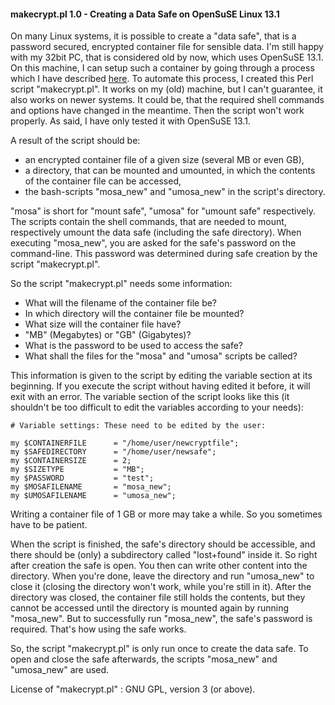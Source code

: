 #### makecrypt.pl 1.0 - Creating a Data Safe on OpenSuSE Linux 13.1

On many Linux systems, it is possible to create a "data safe", that is a password secured, encrypted container file for sensible data.
I'm still happy with my 32bit PC, that is considered old by now, which uses OpenSuSE 13.1.
On this machine, I can setup such a container by going through a process which I have described [here](https://hlubenow.lima-city.de/suse131.html#30).
To automate this process, I created this Perl script "makecrypt.pl".
It works on my (old) machine, but I can't guarantee, it also works on newer systems. It could be, that the required shell commands and options have changed in the meantime. Then the script won't work properly. As said, I have only tested it with OpenSuSE 13.1.

A result of the script should be:

- an encrypted container file of a given size (several MB or even GB),
- a directory, that can be mounted and umounted, in which the contents of the container file can be accessed,
- the bash-scripts "mosa_new" and "umosa_new" in the script's directory.

"mosa" is short for "mount safe", "umosa" for "umount safe" respectively.
The scripts contain the shell commands, that are needed to mount, respectively umount the data safe (including the safe directory).
When executing "mosa_new", you are asked for the safe's password on the command-line. This password was determined during safe creation by the script "makecrypt.pl".

So the script "makecrypt.pl" needs some information:

- What will the filename of the container file be?
- In which directory will the container file be mounted?
- What size will the container file have? 
- "MB" (Megabytes) or "GB" (Gigabytes)?
- What is the password to be used to access the safe?
- What shall the files for the "mosa" and "umosa" scripts be called?

This information is given to the script by editing the variable section at its beginning. If you execute the script without having edited it before, it will exit with an error. 
The variable section of the script looks like this (it shouldn't be too difficult to edit the variables according to your needs):

```
# Variable settings: These need to be edited by the user:

my $CONTAINERFILE      = "/home/user/newcryptfile";
my $SAFEDIRECTORY      = "/home/user/newsafe";
my $CONTAINERSIZE      = 2;
my $SIZETYPE           = "MB";
my $PASSWORD           = "test";
my $MOSAFILENAME       = "mosa_new";
my $UMOSAFILENAME      = "umosa_new";
```

Writing a container file of 1 GB or more may take a while. So you sometimes have to be patient.

When the script is finished, the safe's directory should be accessible, and there should be (only) a subdirectory called "lost+found" inside it. So right after creation the safe is open. You then can write other content into the directory. When you're done, leave the directory and run "umosa_new" to close it (closing the directory won't work, while you're still in it). After the directory was closed, the container file still holds the contents, but they cannot be accessed until the directory is mounted again by running "mosa_new". But to successfully run "mosa_new", the safe's password is required. That's how using the safe works.

So, the script "makecrypt.pl" is only run once to create the data safe. To open and close the safe afterwards, the scripts "mosa_new" and "umosa_new" are used. 

License of "makecrypt.pl" : GNU GPL, version 3 (or above). 
